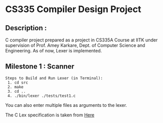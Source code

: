 #  **CS335 Compiler Design Project** 


## Description :
C compiler project prepared as a project in CS335A Course at IITK under supervision of Prof. Amey Karkare, Dept. of Computer Science and Engineering. 
As of now, Lexer is implemented. 

## Milestone 1 : Scanner

    Steps to Build and Run Lexer (in Terminal):  
     1. cd src
     2. make
     3. cd ..
     4. ./bin/lexer ./tests/test1.c

You can also enter multiple files as arguments to the lexer. 


The C Lex specification is taken from [Here](https://www.lysator.liu.se/c/ANSI-C-grammar-l.html)

